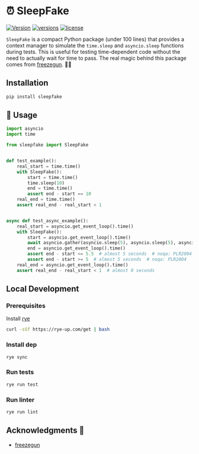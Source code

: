 # ⏰ SleepFake

[![Version](https://img.shields.io/pypi/v/sleepfake?style=for-the-badge)](<https://pypi.python.org/pypi/sleepfake>)
[![versions](https://img.shields.io/pypi/pyversions/sleepfake.svg?style=for-the-badge)](https://github.com/Guiforge/sleepfake)
[![license](https://img.shields.io/github/license/Guiforge/sleepfake.svg?style=for-the-badge)](https://github.com/Guiforge/sleepfake/blob/main/LICENSE)

`SleepFake` is a compact Python package (under 100 lines) that provides a context manager to simulate the `time.sleep` and `asyncio.sleep` functions during tests. This is useful for testing time-dependent code without the need to actually wait for time to pass. The real magic behind this package comes from [freezegun](https://github.com/spulec/freezegun). 🎩✨

## Installation

```bash
pip install sleepfake
```

## 🚀 Usage

```python
import asyncio
import time

from sleepfake import SleepFake


def test_example():
    real_start = time.time()
    with SleepFake():
        start = time.time()
        time.sleep(10)
        end = time.time()
        assert end - start == 10
    real_end = time.time()
    assert real_end - real_start < 1


async def test_async_example():
    real_start = asyncio.get_event_loop().time()
    with SleepFake():
        start = asyncio.get_event_loop().time()
        await asyncio.gather(asyncio.sleep(5), asyncio.sleep(5), asyncio.sleep(5))
        end = asyncio.get_event_loop().time()
        assert end - start <= 5.5  # almost 5 seconds  # noqa: PLR2004
        assert end - start >= 5  # almost 5 seconds  # noqa: PLR2004
    real_end = asyncio.get_event_loop().time()
    assert real_end - real_start < 1  # almost 0 seconds
```

## Local Development

### Prerequisites

Install [rye](https://rye-up.com/)

```bash
curl -sSf https://rye-up.com/get | bash
```

### Install dep

```bash
rye sync
```

### Run tests

```bash
rye run test
```

### Run linter

```bash
rye run lint
```

## Acknowledgments 🙏

- [freezegun](https://github.com/spulec/freezegun)
